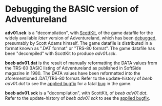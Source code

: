 # Debugging the BASIC version of Adventureland

**adv01.sck** is a "decompilation", with [ScottKit](https://github.com/MikeTaylor/scottkit), of the game datafile for the widely available _later_ version of Adventureland, which has been [debugged](https://github.com/ahope1/Beeb-Adventureland/blob/master/debugging/adv01.sck#L485), presumably by Scott Adams himself. The game datafile is distributed in a format known as ".DAT format" or "TRS-80 format". The game datafile has been "decompiled" with ScottKit to produce _adv01.sck_.

**beeb adv01.dat** is the result of manually reformatting the DATA values from the TRS-80 BASIC listing of Adventureland as published in SoftSide magazine in 1980. The DATA values have been reformatted into the aforementioned .DAT/TRS-80 format. Refer to the update-history of _beeb adv01.dat_ to see the [applied bugfix](https://github.com/ahope1/Beeb-Adventureland/commit/9aafbc50fac1b01db1ecdd17a1b17b728398f2b3#diff-64cfd2897a97cb294f65a1b998f9a254) for a fatal [bug](https://github.com/ahope1/Beeb-Adventureland/issues/5#issue-689671276) in the game.

**beeb adv01.sck** is a "decompilation", with ScottKit, of _beeb adv01.dat_. Refer to the update-history of _beeb adv01.sck_ to see the [applied bugfix](https://github.com/ahope1/Beeb-Adventureland/commit/ce0ec217905b035f22180833b266c79e7d5c01ef#diff-e6c334e32b8887af1b7e42932deae896L2365).
